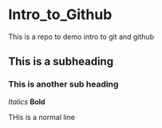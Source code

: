 # Intro_to_Github
This is a repo to demo intro to git and github

## This is a subheading
### This is another sub heading
_Italics_
**Bold**

THis is a normal line

